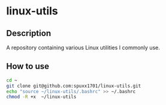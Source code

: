 # linux-utils

## Description

A repository containing various Linux utilities I commonly use.

## How to use

```bash
cd ~
git clone git@github.com:spuxx1701/linux-utils.git
echo "source ~/linux-utils/.bashrc" >> ~/.bashrc
chmod -R +x  ~/linux-utils
```
